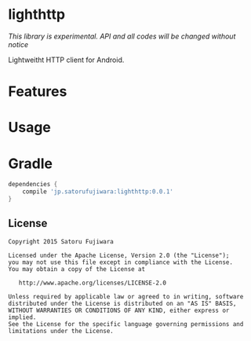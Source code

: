 lighthttp
===

*This library is experimental. API and all codes will be changed without notice*

Lightweitht HTTP client for Android.

# Features

# Usage

# Gradle

```groovy
dependencies {
    compile 'jp.satorufujiwara:lighthttp:0.0.1'
}
```

License
-------
    Copyright 2015 Satoru Fujiwara

    Licensed under the Apache License, Version 2.0 (the "License");
    you may not use this file except in compliance with the License.
    You may obtain a copy of the License at

       http://www.apache.org/licenses/LICENSE-2.0

    Unless required by applicable law or agreed to in writing, software
    distributed under the License is distributed on an "AS IS" BASIS,
    WITHOUT WARRANTIES OR CONDITIONS OF ANY KIND, either express or implied.
    See the License for the specific language governing permissions and
    limitations under the License.

